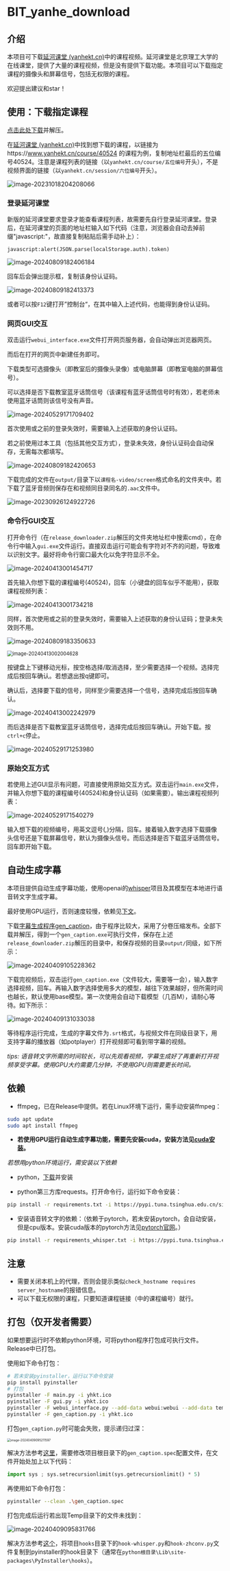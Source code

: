 # BIT_yanhe_download

## 介绍

本项目可下载[延河课堂 (yanhekt.cn)](https://www.yanhekt.cn/recordCourse)中的课程视频。延河课堂是北京理工大学的在线课堂，提供了大量的课程视频，但是没有提供下载功能。本项目可以下载指定课程的摄像头和屏幕信号，包括无权限的课程。

欢迎提出建议和star！

## 使用：下载指定课程

[点击此处下载](https://github.com/AuYang261/BIT_yanhe_download/releases/latest/download/release_downloader.zip)并解压。

在[延河课堂 (yanhekt.cn)](https://www.yanhekt.cn/recordCourse)中找到想下载的课程，以链接为https://www.yanhekt.cn/course/40524 的课程为例，复制地址栏最后的五位编号40524。注意是课程列表的链接（以`yanhekt.cn/course/五位编号`开头），不是视频界面的链接（以`yanhekt.cn/session/六位编号`开头）。

![image-20231018204208066](md/README/image-20231018204208066.png)

### 登录延河课堂

新版的延河课堂要求登录才能查看课程列表，故需要先自行登录延河课堂。登录后，在延河课堂的页面的地址栏输入如下代码（注意，浏览器会自动去掉前缀"javascript:"，故直接复制粘贴后需手动补上）：

```
javascript:alert(JSON.parse(localStorage.auth).token)
```

![image-20240809182406184](md/README/image-20240809182406184.png)

回车后会弹出提示框，复制该身份认证码。

![image-20240809182413373](md/README/image-20240809182413373.png)

或者可以按`F12`键打开”控制台“，在其中输入上述代码，也能得到身份认证码。

### 网页GUI交互

双击运行`webui_interface.exe`文件打开网页服务器，会自动弹出浏览器网页。

而后在打开的网页中新建任务即可。

下载类型可选摄像头（即教室后的摄像头录像）或电脑屏幕（即教室电脑的屏幕信号）。

可以选择是否下载教室蓝牙话筒信号（该课程有蓝牙话筒信号时有效），若老师未使用蓝牙话筒则该信号没有声音。

![image-20240529171709402](md/README/image-20240529171709402.png)

首次使用或之前的登录失效时，需要输入上述获取的身份认证码。

若之前使用过本工具（包括其他交互方式），登录未失效，身份认证码会自动保存，无需每次都填写。

![image-20240809182420653](md/README/image-20240809182420653.png)

下载完成的文件在`output/`目录下以`课程名-video/screen`格式命名的文件夹中。若下载了蓝牙音频则保存在和视频同目录同名的`.aac`文件中。

![image-20230926124922726](md/README/image-20230926124922726.png)

### 命令行GUI交互

打开命令行（在`release_downloader.zip`解压的文件夹地址栏中搜索cmd），在命令行中输入`gui.exe`文件运行。直接双击运行可能会有字符对不齐的问题，导致难以识别文字。最好将命令行窗口最大化以免字符显示不全。

![image-20240413001454717](md/README/image-20240413001454717.png)

首先输入你想下载的课程编号(40524)，回车（小键盘的回车似乎不能用），获取课程视频列表：

![image-20240413001734218](md/README/image-20240413001734218.png)

同样，首次使用或之前的登录失效时，需要输入上述获取的身份认证码；登录未失效则不用。

![image-20240809183350633](md/README/image-20240809183350633.png)

<img src="md/README/image-20240413002004628.png" alt="image-20240413002004628" style="zoom:80%;" />

按键盘上下键移动光标，按空格选择/取消选择，至少需要选择一个视频。选择完成后按回车确认。若想退出按q键即可。

确认后，选择要下载的信号，同样至少需要选择一个信号，选择完成后按回车确认。

![image-20240413002242979](md/README/image-20240413002242979.png)



而后选择是否下载教室蓝牙话筒信号，选择完成后按回车确认。开始下载。按`ctrl+c`停止。

![image-20240529171253980](md/README/image-20240529171253980.png)



### 原始交互方式

若使用上述GUI显示有问题，可直接使用原始交互方式。双击运行`main.exe`文件，并输入你想下载的课程编号(40524)和身份认证码（如果需要）。输出课程视频列表：

![image-20240529171540279](md/README/image-20240529171540279.png)

输入想下载的视频编号，用英文逗号(,)分隔，回车。接着输入数字选择下载摄像头信号还是下载屏幕信号，默认为摄像头信号。而后选择是否下载蓝牙话筒信号。回车即开始下载。

## 自动生成字幕

本项目提供自动生成字幕功能，使用openai的[whisper](https://github.com/openai/whisper)项目及其模型在本地进行语音转文字生成字幕。

最好使用GPU运行，否则速度较慢，依赖见[下文](#依赖)。

下载[字幕生成程序gen_caption](https://github.com/AuYang261/BIT_yanhe_download/releases/latest)，由于程序比较大，采用了分卷压缩发布。全部下载并解压，得到一个`gen_caption.exe`可执行文件，保存在上述`release_downloader.zip`解压的目录中，和保存视频的目录`output/`同级，如下所示：

![image-20240409105228362](md/README/image-20240409105228362.png)

下载完视频后，双击运行`gen_caption.exe`（文件较大，需要等一会），输入数字选择视频，回车。再输入数字选择使用多大的模型，越往下效果越好，但所需时间也越长，默认使用base模型。第一次使用会自动下载模型（几百M），请耐心等待。如下所示：

![image-20240409131033038](md/README/image-20240409131033038.png)

等待程序运行完成，生成的字幕文件为`.srt`格式，与视频文件在同级目录下，用支持字幕的播放器（如potplayer）打开视频即可看到带字幕的视频。

*tips: 语音转文字所需的时间较长，可以先观看视频，字幕生成好了再重新打开视频享受字幕。使用GPU大约需要几分钟，不使用GPU则需要更长时间。*

## 依赖

* ffmpeg，已在Release中提供。若在Linux环境下运行，需手动安装ffmpeg：

```bash
sudo apt update
sudo apt install ffmpeg
```

* **若使用GPU运行自动生成字幕功能，需要先安装cuda，安装方法见[cuda安装](https://blog.csdn.net/chen565884393/article/details/127905428)。**

*若想用python环境运行，需安装以下依赖*

* python，[下载](https://www.python.org/ftp/python/3.9.4/python-3.9.4-amd64.exe)并安装

* python第三方库requests。打开命令行，运行如下命令安装：

```bash
pip install -r requirements.txt -i https://pypi.tuna.tsinghua.edu.cn/simple
```

* 安装语音转文字的依赖：（依赖于pytorch，若未安装pytorch，会自动安装，但是cpu版本。安装cuda版本的pytorch方法见[pytorch官网](https://pytorch.org/get-started/locally/)。）

```bash
pip install -r requirements_whisper.txt -i https://pypi.tuna.tsinghua.edu.cn/simple
```

## 注意

* 需要关闭本机上的代理，否则会提示类似`check_hostname requires server_hostname`的报错信息。
* 可以下载无权限的课程，只要知道课程链接（中的课程编号）就行。

## 打包（仅开发者需要）

如果想要运行时不依赖python环境，可将python程序打包成可执行文件。Release中已打包。

使用如下命令打包：

```bash
# 若未安装pyinstaller，运行以下命令安装
pip install pyinstaller
# 打包
pyinstaller -F main.py -i yhkt.ico
pyinstaller -F gui.py -i yhkt.ico
pyinstaller -F webui_interface.py --add-data webui:webui --add-data templates:templates -i yhkt.ico
pyinstaller -F gen_caption.py -i yhkt.ico
```
打包`gen_caption.py`时可能会失败，提示递归过深：

<img src="md/README/image-20240409095211597.png" alt="image-20240409095211597" style="zoom:50%;" />

解决方法参考[这里](https://zhuanlan.zhihu.com/p/661325305)，需要修改项目根目录下的`gen_caption.spec`配置文件，在文件开始处加上以下代码：

```python
import sys ; sys.setrecursionlimit(sys.getrecursionlimit() * 5)
```

再使用如下命令打包：

```bash
pyinstaller --clean .\gen_caption.spec
```

打包完成后运行若出现Temp目录下的文件未找到：

![image-20240409095831766](md/README/image-20240409095831766.png)

解决方法参考[这个](https://blog.csdn.net/qq_42324086/article/details/118280341)，将项目`hooks`目录下的`hook-whisper.py`和`hook-zhconv.py`文件复制到pyinstaller的hook目录下（通常在`python根目录\Lib\site-packages\PyInstaller\hooks`）。
